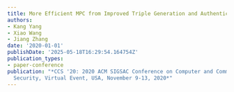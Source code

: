 ```yaml
---
title: More Efficient MPC from Improved Triple Generation and Authenticated Garbling
authors:
- Kang Yang
- Xiao Wang
- Jiang Zhang
date: '2020-01-01'
publishDate: '2025-05-18T16:29:54.164754Z'
publication_types:
- paper-conference
publication: "*CCS '20: 2020 ACM SIGSAC Conference on Computer and Communications
  Security, Virtual Event, USA, November 9-13, 2020*"
---
```

